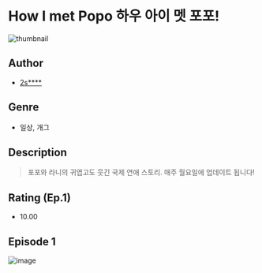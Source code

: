 # How I met Popo 하우 아이 멧 포포!
![thumbnail](https://image-comic.pstatic.net/user_contents_data/challenge_comic/2023/05/23/322679/upload_7089335648869508194_480x623.jpeg)

## Author
- [2s****](https://comic.naver.com/artistTitle?id=322679)

## Genre
- 일상, 개그

## Description
> 포포와 라니의 귀엽고도 웃긴 국제 연애 스토리. 매주 월요일에 업데이트 됩니다!


## Rating (Ep.1)
- 10.00

## Episode 1
![image](https://image-comic.pstatic.net/user_contents_data/challenge_comic/2023/05/23/322679/upload_3616453379942134625.jpeg)
